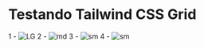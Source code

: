 # Testando Tailwind CSS Grid

1 - ![LG](https://user-images.githubusercontent.com/58515198/197904054-cdd90859-71e0-4c14-b96c-cebc9fd225d2.png)
2 - ![md](https://user-images.githubusercontent.com/58515198/197904076-7ca3d36d-b879-48a0-aa84-3c3efc20f6a6.png)
3 - ![sm](https://user-images.githubusercontent.com/58515198/197904083-a1f72661-48db-4dfb-8cc0-0ba24c869206.png)
4 - ![sm](https://user-images.githubusercontent.com/58515198/197904091-5180ee76-a710-4f10-bcbc-2734dcc5a197.png)
